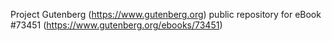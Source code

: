 Project Gutenberg (https://www.gutenberg.org) public repository for eBook #73451 (https://www.gutenberg.org/ebooks/73451)

